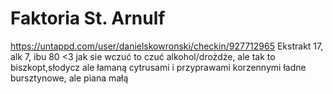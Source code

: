 # Faktoria St. Arnulf
https://untappd.com/user/danielskowronski/checkin/927712965
Ekstrakt 17, alk 7, ibu 80 <3 jak sie wczuć to czuć alkohol/drożdże, ale tak to biszkopt,słodycz ale łamaną cytrusami i przyprawami korzennymi ładne bursztynowe, ale piana małą